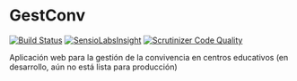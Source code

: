 # GestConv
[![Build Status](https://travis-ci.org/iesoretania/gestconv.png?branch=master)](https://travis-ci.org/iesoretania/gestconv) [![SensioLabsInsight](https://insight.sensiolabs.com/projects/4ed2d6a5-0669-46f0-aa87-b33d9c113bcd/mini.png)](https://insight.sensiolabs.com/projects/4ed2d6a5-0669-46f0-aa87-b33d9c113bcd) [![Scrutinizer Code Quality](https://scrutinizer-ci.com/g/iesoretania/gestconv/badges/quality-score.png?b=master)](https://scrutinizer-ci.com/g/iesoretania/gestconv/?branch=master)

Aplicación web para la gestión de la convivencia en centros educativos
(en desarrollo, aún no está lista para producción)
